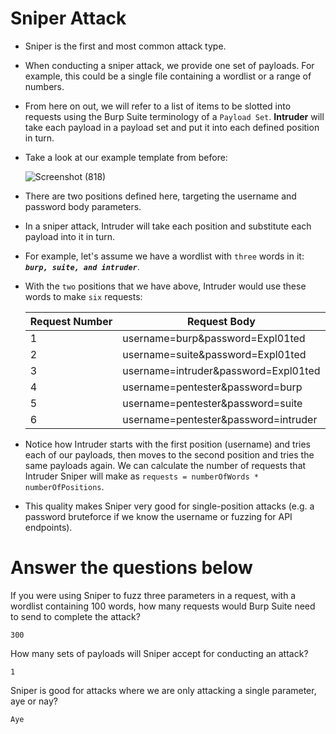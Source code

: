 # Sniper Attack

- Sniper is the first and most common attack type.

- When conducting a sniper attack, we provide one set of payloads. For example, this could be a single file containing a wordlist or a range of numbers. 

- From here on out, we will refer to a list of items to be slotted into requests using the Burp Suite terminology of a `Payload Set`. **Intruder** will take each payload in a payload set and put it into each defined position in turn.

- Take a look at our example template from before:

  ![Screenshot (818)](https://user-images.githubusercontent.com/63872951/183304597-247d2eca-e895-40c8-95ba-26299b17bd87.png)

- There are two positions defined here, targeting the username and password body parameters.

- In a sniper attack, Intruder will take each position and substitute each payload into it in turn.

- For example, let's assume we have a wordlist with `three` words in it: ***`burp, suite, and intruder`***.

- With the `two` positions that we have above, Intruder would use these words to make `six` requests:

  |Request Number| Request Body|
  | -- | -- |
  |1 |username=burp&password=Expl01ted|
  |2| username=suite&password=Expl01ted|
  |3| username=intruder&password=Expl01ted|
  |4 |username=pentester&password=burp|
  |5 |username=pentester&password=suite|
  |6 |username=pentester&password=intruder|

- Notice how Intruder starts with the first position (username) and tries each of our payloads, then moves to the second position and tries the same payloads again. We can calculate the number of requests that Intruder Sniper will make as `requests = numberOfWords * numberOfPositions`.

- This quality makes Sniper very good for single-position attacks (e.g. a password bruteforce if we know the username or fuzzing for API endpoints).


# Answer the questions below

If you were using Sniper to fuzz three parameters in a request, with a wordlist containing 100 words, how many requests would Burp Suite need to send to complete the attack?
```
300
```
How many sets of payloads will Sniper accept for conducting an attack?
```
1
```
Sniper is good for attacks where we are only attacking a single parameter, aye or nay?
```
Aye
```
